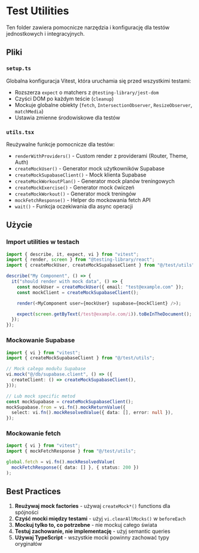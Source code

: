 # Test Utilities

Ten folder zawiera pomocnicze narzędzia i konfigurację dla testów jednostkowych i integracyjnych.

## Pliki

### `setup.ts`
Globalna konfiguracja Vitest, która uruchamia się przed wszystkimi testami:
- Rozszerza `expect` o matchers z `@testing-library/jest-dom`
- Czyści DOM po każdym teście (`cleanup`)
- Mockuje globalne obiekty (`fetch`, `IntersectionObserver`, `ResizeObserver`, `matchMedia`)
- Ustawia zmienne środowiskowe dla testów

### `utils.tsx`
Reużywalne funkcje pomocnicze dla testów:
- `renderWithProviders()` - Custom render z providerami (Router, Theme, Auth)
- `createMockUser()` - Generator mock użytkowników Supabase
- `createMockSupabaseClient()` - Mock klienta Supabase
- `createMockWorkoutPlan()` - Generator mock planów treningowych
- `createMockExercise()` - Generator mock ćwiczeń
- `createMockWorkout()` - Generator mock treningów
- `mockFetchResponse()` - Helper do mockowania fetch API
- `wait()` - Funkcja oczekiwania dla async operacji

## Użycie

### Import utilities w testach

```typescript
import { describe, it, expect, vi } from "vitest";
import { render, screen } from "@testing-library/react";
import { createMockUser, createMockSupabaseClient } from "@/test/utils";

describe("My Component", () => {
  it("should render with mock data", () => {
    const mockUser = createMockUser({ email: "test@example.com" });
    const mockClient = createMockSupabaseClient();

    render(<MyComponent user={mockUser} supabase={mockClient} />);

    expect(screen.getByText(/test@example.com/i)).toBeInTheDocument();
  });
});
```

### Mockowanie Supabase

```typescript
import { vi } from "vitest";
import { createMockSupabaseClient } from "@/test/utils";

// Mock całego modułu Supabase
vi.mock("@/db/supabase.client", () => ({
  createClient: () => createMockSupabaseClient(),
}));

// Lub mock specific metod
const mockSupabase = createMockSupabaseClient();
mockSupabase.from = vi.fn().mockReturnValue({
  select: vi.fn().mockResolvedValue({ data: [], error: null }),
});
```

### Mockowanie fetch

```typescript
import { vi } from "vitest";
import { mockFetchResponse } from "@/test/utils";

global.fetch = vi.fn().mockResolvedValue(
  mockFetchResponse({ data: [] }, { status: 200 })
);
```

## Best Practices

1. **Reużywaj mock factories** - używaj `createMock*()` functions dla spójności
2. **Czyść mocki między testami** - użyj `vi.clearAllMocks()` w `beforeEach`
3. **Mockuj tylko to, co potrzebne** - nie mockuj całego świata
4. **Testuj zachowanie, nie implementację** - użyj semantic queries
5. **Używaj TypeScript** - wszystkie mocki powinny zachować typy oryginałów
